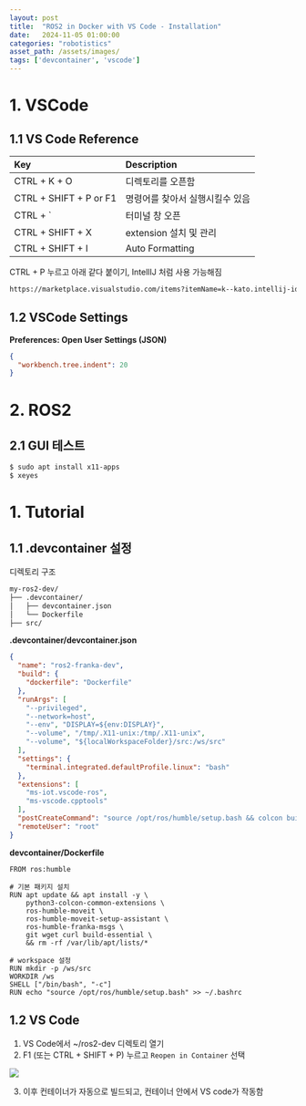 ```yaml
---
layout: post
title:  "ROS2 in Docker with VS Code - Installation"
date:   2024-11-05 01:00:00
categories: "robotistics"
asset_path: /assets/images/
tags: ['devcontainer', 'vscode']
---
```



# 1. VSCode

## 1.1 VS Code Reference


| Key                    | Description       |
|:-----------------------|:------------------|
| CTRL + K + O           | 디렉토리를 오픈함         |
| CTRL + SHIFT + P or F1 | 명령어를 찾아서 실행시킬수 있음 |
| CTRL + `               | 터미널 창 오픈          |
| CTRL + SHIFT + X       | extension 설치 및 관리 |
| CTRL + SHIFT + I       | Auto Formatting   |


CTRL + P 누르고 아래 같다 붙이기, IntellIJ 처럼 사용 가능해짐
```bash
https://marketplace.visualstudio.com/items?itemName=k--kato.intellij-idea-keybindings
```


## 1.2 VSCode Settings

**Preferences: Open User Settings (JSON)**

```json
{
  "workbench.tree.indent": 20
}
```


# 2. ROS2 

## 2.1 GUI 테스트
```bash
$ sudo apt install x11-apps
$ xeyes
```



# 1. Tutorial  

## 1.1 .devcontainer 설정

디렉토리 구조

```bash
my-ros2-dev/
├── .devcontainer/
│   ├── devcontainer.json
│   └── Dockerfile
├── src/
```

**.devcontainer/devcontainer.json**

```json
{
  "name": "ros2-franka-dev",
  "build": {
    "dockerfile": "Dockerfile"
  },
  "runArgs": [
    "--privileged",
    "--network=host",
    "--env", "DISPLAY=${env:DISPLAY}",
    "--volume", "/tmp/.X11-unix:/tmp/.X11-unix",
    "--volume", "${localWorkspaceFolder}/src:/ws/src"
  ],
  "settings": {
    "terminal.integrated.defaultProfile.linux": "bash"
  },
  "extensions": [
    "ms-iot.vscode-ros",
    "ms-vscode.cpptools"
  ],
  "postCreateCommand": "source /opt/ros/humble/setup.bash && colcon build --symlink-install",
  "remoteUser": "root"
}
```

**devcontainer/Dockerfile**

```
FROM ros:humble

# 기본 패키지 설치
RUN apt update && apt install -y \
    python3-colcon-common-extensions \
    ros-humble-moveit \
    ros-humble-moveit-setup-assistant \
    ros-humble-franka-msgs \
    git wget curl build-essential \
    && rm -rf /var/lib/apt/lists/*

# workspace 설정
RUN mkdir -p /ws/src
WORKDIR /ws
SHELL ["/bin/bash", "-c"]
RUN echo "source /opt/ros/humble/setup.bash" >> ~/.bashrc
```

## 1.2 VS Code

1. VS Code에서 ~/ros2-dev 디렉토리 열기
2. F1 (또는 CTRL + SHIFT + P) 누르고 `Reopen in Container` 선택

<img src="{{ page.asset_path }}ros2-vscode-reopen-in-container.png" class="img-responsive img-rounded img-fluid">

3. 이후 컨테이너가 자동으로 빌드되고, 컨테이너 안에서 VS code가 작동함


